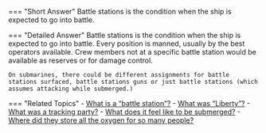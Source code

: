 
=== "Short Answer"
    Battle stations is the condition when the ship is expected to go into battle.

=== "Detailed Answer"
    Battle stations is the condition when the ship is expected to go into battle.  Every position is manned, usually by the best operators available.  Crew members not at a specific battle station would be available as reserves or for damage control.

    On submarines, there could be different assignments for battle stations surfaced, battle stations guns or just battle stations (which assumes attacking while submerged.)

=== "Related Topics"
    - [What is a “battle station”?](../FAQs/what-is-a-battle-station.md)
    - [What was “Liberty”?](../FAQs/what-was-liberty.md)
    - [What was a tracking party?](../FAQs/what-was-a-tracking-party.md)
    - [What does it feel like to be submerged?](../FAQs/what-does-it-feel-like-to-be-submerged.md)
    - [Where did they store all the oxygen for so many people?](../FAQs/where-did-they-store-all-the-oxygen-for-so-many-people.md)
